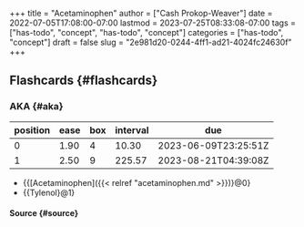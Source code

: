 +++
title = "Acetaminophen"
author = ["Cash Prokop-Weaver"]
date = 2022-07-05T17:08:00-07:00
lastmod = 2023-07-25T08:33:08-07:00
tags = ["has-todo", "concept", "has-todo", "concept"]
categories = ["has-todo", "concept"]
draft = false
slug = "2e981d20-0244-4ff1-ad21-4024fc24630f"
+++

## Flashcards {#flashcards}


### AKA {#aka}

| position | ease | box | interval | due                  |
|----------|------|-----|----------|----------------------|
| 0        | 1.90 | 4   | 10.30    | 2023-06-09T23:25:51Z |
| 1        | 2.50 | 9   | 225.57   | 2023-08-21T04:39:08Z |

-   {{[Acetaminophen]({{< relref "acetaminophen.md" >}})}@0}
-   {{Tylenol}@1}


#### Source {#source}
